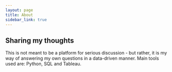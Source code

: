 ```yaml
---
layout: page
title: About
sidebar_link: true
---
```


## Sharing my thoughts 
This is not meant to be a platform for serious discussion - but rather, it is my way of answering my own questions in a data-driven manner.
Main tools used are: Python, SQL and Tableau.
